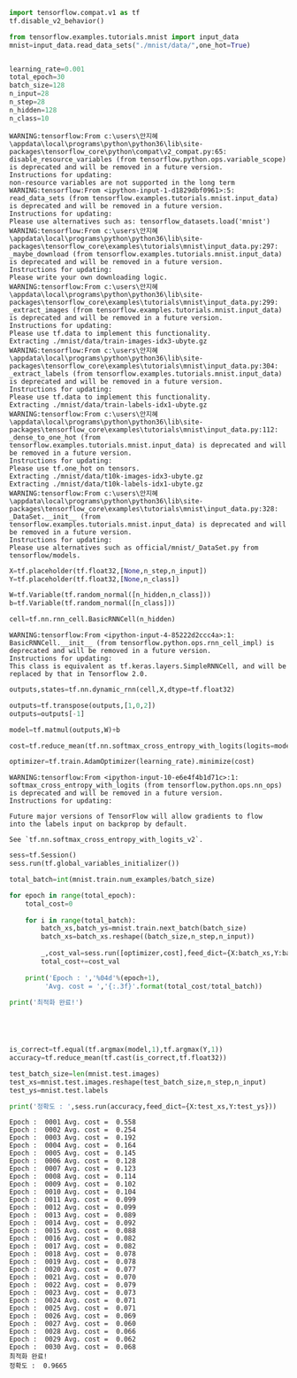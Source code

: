 ```python
import tensorflow.compat.v1 as tf
tf.disable_v2_behavior()

from tensorflow.examples.tutorials.mnist import input_data
mnist=input_data.read_data_sets("./mnist/data/",one_hot=True)


learning_rate=0.001
total_epoch=30
batch_size=128
n_input=28
n_step=28
n_hidden=128
n_class=10

```

    WARNING:tensorflow:From c:\users\안지혜\appdata\local\programs\python\python36\lib\site-packages\tensorflow_core\python\compat\v2_compat.py:65: disable_resource_variables (from tensorflow.python.ops.variable_scope) is deprecated and will be removed in a future version.
    Instructions for updating:
    non-resource variables are not supported in the long term
    WARNING:tensorflow:From <ipython-input-1-d1829dbf0961>:5: read_data_sets (from tensorflow.examples.tutorials.mnist.input_data) is deprecated and will be removed in a future version.
    Instructions for updating:
    Please use alternatives such as: tensorflow_datasets.load('mnist')
    WARNING:tensorflow:From c:\users\안지혜\appdata\local\programs\python\python36\lib\site-packages\tensorflow_core\examples\tutorials\mnist\input_data.py:297: _maybe_download (from tensorflow.examples.tutorials.mnist.input_data) is deprecated and will be removed in a future version.
    Instructions for updating:
    Please write your own downloading logic.
    WARNING:tensorflow:From c:\users\안지혜\appdata\local\programs\python\python36\lib\site-packages\tensorflow_core\examples\tutorials\mnist\input_data.py:299: _extract_images (from tensorflow.examples.tutorials.mnist.input_data) is deprecated and will be removed in a future version.
    Instructions for updating:
    Please use tf.data to implement this functionality.
    Extracting ./mnist/data/train-images-idx3-ubyte.gz
    WARNING:tensorflow:From c:\users\안지혜\appdata\local\programs\python\python36\lib\site-packages\tensorflow_core\examples\tutorials\mnist\input_data.py:304: _extract_labels (from tensorflow.examples.tutorials.mnist.input_data) is deprecated and will be removed in a future version.
    Instructions for updating:
    Please use tf.data to implement this functionality.
    Extracting ./mnist/data/train-labels-idx1-ubyte.gz
    WARNING:tensorflow:From c:\users\안지혜\appdata\local\programs\python\python36\lib\site-packages\tensorflow_core\examples\tutorials\mnist\input_data.py:112: _dense_to_one_hot (from tensorflow.examples.tutorials.mnist.input_data) is deprecated and will be removed in a future version.
    Instructions for updating:
    Please use tf.one_hot on tensors.
    Extracting ./mnist/data/t10k-images-idx3-ubyte.gz
    Extracting ./mnist/data/t10k-labels-idx1-ubyte.gz
    WARNING:tensorflow:From c:\users\안지혜\appdata\local\programs\python\python36\lib\site-packages\tensorflow_core\examples\tutorials\mnist\input_data.py:328: _DataSet.__init__ (from tensorflow.examples.tutorials.mnist.input_data) is deprecated and will be removed in a future version.
    Instructions for updating:
    Please use alternatives such as official/mnist/_DataSet.py from tensorflow/models.
    


```python
X=tf.placeholder(tf.float32,[None,n_step,n_input])
Y=tf.placeholder(tf.float32,[None,n_class])

W=tf.Variable(tf.random_normal([n_hidden,n_class]))
b=tf.Variable(tf.random_normal([n_class]))


```


```python
cell=tf.nn.rnn_cell.BasicRNNCell(n_hidden)
```

    WARNING:tensorflow:From <ipython-input-4-85222d2ccc4a>:1: BasicRNNCell.__init__ (from tensorflow.python.ops.rnn_cell_impl) is deprecated and will be removed in a future version.
    Instructions for updating:
    This class is equivalent as tf.keras.layers.SimpleRNNCell, and will be replaced by that in Tensorflow 2.0.
    


```python
outputs,states=tf.nn.dynamic_rnn(cell,X,dtype=tf.float32)
```


```python
outputs=tf.transpose(outputs,[1,0,2])
outputs=outputs[-1]
```


```python
model=tf.matmul(outputs,W)+b
```


```python
cost=tf.reduce_mean(tf.nn.softmax_cross_entropy_with_logits(logits=model,labels=Y))

optimizer=tf.train.AdamOptimizer(learning_rate).minimize(cost)
```

    WARNING:tensorflow:From <ipython-input-10-e6e4f4b1d71c>:1: softmax_cross_entropy_with_logits (from tensorflow.python.ops.nn_ops) is deprecated and will be removed in a future version.
    Instructions for updating:
    
    Future major versions of TensorFlow will allow gradients to flow
    into the labels input on backprop by default.
    
    See `tf.nn.softmax_cross_entropy_with_logits_v2`.
    
    


```python
sess=tf.Session()
sess.run(tf.global_variables_initializer())

total_batch=int(mnist.train.num_examples/batch_size)

for epoch in range(total_epoch):
    total_cost=0
    
    for i in range(total_batch):
        batch_xs,batch_ys=mnist.train.next_batch(batch_size)
        batch_xs=batch_xs.reshape((batch_size,n_step,n_input))
        
        _,cost_val=sess.run([optimizer,cost],feed_dict={X:batch_xs,Y:batch_ys})
        total_cost+=cost_val
        
    print('Epoch : ','%04d'%(epoch+1),
         'Avg. cost = ','{:.3f}'.format(total_cost/total_batch))
    
print('최적화 완료!')





is_correct=tf.equal(tf.argmax(model,1),tf.argmax(Y,1))
accuracy=tf.reduce_mean(tf.cast(is_correct,tf.float32))

test_batch_size=len(mnist.test.images)
test_xs=mnist.test.images.reshape(test_batch_size,n_step,n_input)
test_ys=mnist.test.labels

print('정확도 : ',sess.run(accuracy,feed_dict={X:test_xs,Y:test_ys}))
```

    Epoch :  0001 Avg. cost =  0.558
    Epoch :  0002 Avg. cost =  0.254
    Epoch :  0003 Avg. cost =  0.192
    Epoch :  0004 Avg. cost =  0.164
    Epoch :  0005 Avg. cost =  0.145
    Epoch :  0006 Avg. cost =  0.128
    Epoch :  0007 Avg. cost =  0.123
    Epoch :  0008 Avg. cost =  0.114
    Epoch :  0009 Avg. cost =  0.102
    Epoch :  0010 Avg. cost =  0.104
    Epoch :  0011 Avg. cost =  0.099
    Epoch :  0012 Avg. cost =  0.099
    Epoch :  0013 Avg. cost =  0.089
    Epoch :  0014 Avg. cost =  0.092
    Epoch :  0015 Avg. cost =  0.088
    Epoch :  0016 Avg. cost =  0.082
    Epoch :  0017 Avg. cost =  0.082
    Epoch :  0018 Avg. cost =  0.078
    Epoch :  0019 Avg. cost =  0.078
    Epoch :  0020 Avg. cost =  0.077
    Epoch :  0021 Avg. cost =  0.070
    Epoch :  0022 Avg. cost =  0.079
    Epoch :  0023 Avg. cost =  0.073
    Epoch :  0024 Avg. cost =  0.071
    Epoch :  0025 Avg. cost =  0.071
    Epoch :  0026 Avg. cost =  0.069
    Epoch :  0027 Avg. cost =  0.060
    Epoch :  0028 Avg. cost =  0.066
    Epoch :  0029 Avg. cost =  0.062
    Epoch :  0030 Avg. cost =  0.068
    최적화 완료!
    정확도 :  0.9665
    


```python

```

